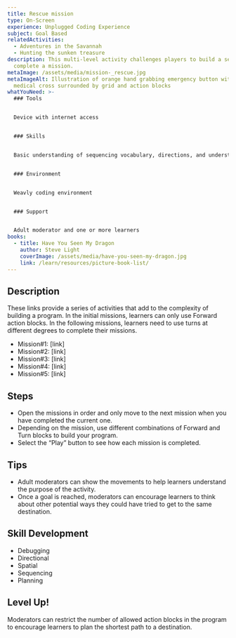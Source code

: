 ```yaml
---
title: Rescue mission
type: On-Screen
experience: Unplugged Coding Experience
subject: Goal Based
relatedActivities:
  - Adventures in the Savannah
  - Hunting the sunken treasure
description: This multi-level activity challenges players to build a sequence to
  complete a mission.
metaImage: /assets/media/mission-_rescue.jpg
metaImageAlt: Illustration of orange hand grabbing emergency button with red
  medical cross surrounded by grid and action blocks
whatYouNeed: >-
  ### Tools


  Device with internet access


  ### Skills


  Basic understanding of sequencing vocabulary, directions, and understanding of the selected coding environment


  ### Environment


  Weavly coding environment


  ### Support


  Adult moderator and one or more learners
books:
  - title: Have You Seen My Dragon
    author: Steve Light
    coverImage: /assets/media/have-you-seen-my-dragon.jpg
    link: /learn/resources/picture-book-list/
---
```

## Description

These links provide a series of activities that add to the complexity of building a program. In the initial missions, learners can only use Forward action blocks. In the following missions, learners need to use turns at different degrees to complete their missions.

* Mission#1: \[link] 
* Mission#2: \[link] 
* Mission#3: \[link] 
* Mission#4: \[link] 
* Mission#5: \[link] 

## Steps

* Open the missions in order and only move to the next mission when you have completed the current one.
* Depending on the mission, use different combinations of Forward and Turn blocks to build your program.
* Select the “Play” button to see how each mission is completed.

## Tips

* Adult moderators can show the movements to help learners understand the purpose of the activity.
* Once a goal is reached, moderators can encourage learners to think about other potential ways they could have tried to get to the same destination.

## Skill Development

* Debugging
* Directional
* Spatial
* Sequencing
* Planning

## Level Up!

Moderators can restrict the number of allowed action blocks in the program to encourage learners to plan the shortest path to a destination.